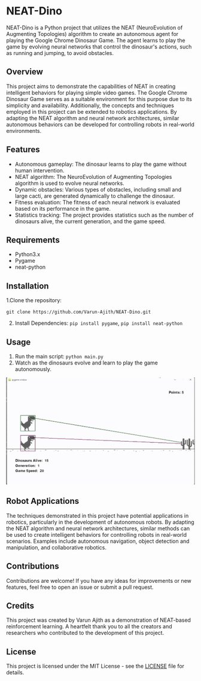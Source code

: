 # NEAT-Dino
NEAT-Dino is a Python project that utilizes the NEAT (NeuroEvolution of Augmenting Topologies) algorithm to create an autonomous agent for playing the Google Chrome Dinosaur Game. The agent learns to play the game by evolving neural networks that control the dinosaur's actions, such as running and jumping, to avoid obstacles.

## Overview
This project aims to demonstrate the capabilities of NEAT in creating intelligent behaviors for playing simple video games. The Google Chrome Dinosaur Game serves as a suitable environment for this purpose due to its simplicity and availability.
Additionally, the concepts and techniques employed in this project can be extended to robotics applications. By adapting the NEAT algorithm and neural network architectures, similar autonomous behaviors can be developed for controlling robots in real-world environments.

## Features
- Autonomous gameplay: The dinosaur learns to play the game without human intervention.
- NEAT algorithm: The NeuroEvolution of Augmenting Topologies algorithm is used to evolve neural networks.
- Dynamic obstacles: Various types of obstacles, including small and large cacti, are generated dynamically to challenge the dinosaur.
- Fitness evaluation: The fitness of each neural network is evaluated based on its performance in the game.
- Statistics tracking: The project provides statistics such as the number of dinosaurs alive, the current generation, and the game speed.

## Requirements
- Python3.x
- Pygame
- neat-python

## Installation
1.Clone the repository: 
```
git clone https://github.com/Varun-Ajith/NEAT-Dino.git
```
2. Install Dependencies: `pip install pygame`,
   `pip install neat-python`
## Usage
1. Run the main script: `python main.py`
2. Watch as the dinosaurs evolve and learn to play the game autonomously.

![Snipett of the automatic dino game](dino.gif)

## Robot Applications
The techniques demonstrated in this project have potential applications in robotics, particularly in the development of autonomous robots. By adapting the NEAT algorithm and neural network architectures, similar methods can be used to create intelligent behaviors for controlling robots in real-world scenarios. Examples include autonomous navigation, object detection and manipulation, and collaborative robotics.

## Contributions
Contributions are welcome! If you have any ideas for improvements or new features, feel free to open an issue or submit a pull request.

## Credits

This project was created by Varun Ajith as a demonstration of NEAT-based reinforcement learning.
A heartfelt thank you to all the creators and researchers who contributed to the development of this project.

## License
This project is licensed under the MIT License - see the [LICENSE](LICENSE) file for details.
